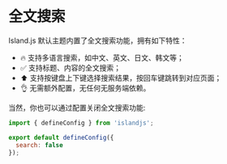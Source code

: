 # 全文搜索

Island.js 默认主题内置了全文搜索功能，拥有如下特性：

- 🔥 支持多语言搜索，如中文、英文、日文、韩文等；
- ✅ 支持标题、内容的全文搜索；
- ⬆️ 支持按键盘上下键选择搜索结果，按回车键跳转到对应页面；
- 👌 无需额外配置，无任何无服务端依赖。

当然，你也可以通过配置关闭全文搜索功能:

```js
import { defineConfig } from 'islandjs';

export default defineConfig({
  search: false
});
```
